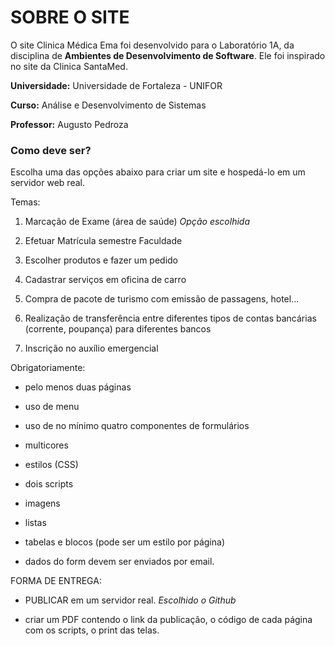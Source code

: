 # SOBRE O SITE

O site Clinica Médica Ema foi desenvolvido para o Laboratório 1A, da disciplina de **Ambientes de Desenvolvimento de Software**.
Ele foi inspirado no site da Clinica SantaMed.

**Universidade:** Universidade de Fortaleza - UNIFOR

**Curso:** Análise e Desenvolvimento de Sistemas

**Professor:** Augusto Pedroza

### Como deve ser?

Escolha uma das opções abaixo para criar um site e hospedá-lo em um servidor web real. 

Temas: 

1. Marcação de Exame (área de saúde) *Opção escolhida*

2. Efetuar Matrícula semestre Faculdade 

3. Escolher produtos e fazer um pedido 

4. Cadastrar serviços em oficina de carro 

5. Compra de pacote de turismo com emissão de passagens, hotel... 

6. Realização de transferência entre diferentes tipos de contas bancárias (corrente, poupança) para diferentes bancos 

7. Inscrição no auxílio emergencial 



Obrigatoriamente: 

- pelo menos duas páginas 

- uso de menu 

- uso de no mínimo quatro componentes de formulários 

- multicores 

- estilos (CSS) 

- dois scripts 

- imagens 

- listas 

- tabelas e blocos (pode ser um estilo por página) 

- dados do form devem ser enviados por email. 



FORMA DE ENTREGA: 
- PUBLICAR em um servidor real. *Escolhido o Github*

- criar um PDF contendo o link da publicação, o código de cada página com os scripts, o print das telas.
